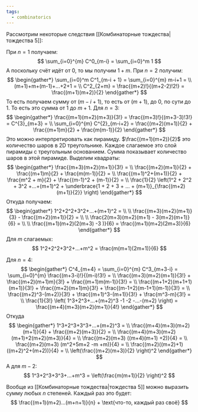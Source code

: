 ```yaml
---
tags:
  - combinatorics
---
```

Рассмотрим некоторые следствия [[Комбинаторные тождества|тождества 5]]: 

При $n = 1$ получаем:
$$
\sum_{i=0}^{m} C^0_{m-i} = \sum_{i=0}^m 1
$$
А поскольку счёт идёт от 0, то мы получим $1 + m$.
При $n = 2$ получим:
$$
\begin{gather*}
\sum_{i=0}^m C^1_{m-i + 1} = \sum_{i=0}^{m} m-i+1 = \\
(m+1)+m+(m-1)+...+2+1 = \\
C^2_{2+m} = \frac{(m+2)!}{(m+2-2)!2!} = \frac{(m+1)(m+2)}{2}
\end{gather*}
$$
То есть получаем сумму от $(m-i+1)$, то есть от $(m+1)$, до 0, по сути до 1. То есть это сумма от 1 до $m+1$. Для $n=3$:
$$
\begin{gather*}
\frac{(m+1)(m+2)(m+3)}{3!} = \frac{(m+3)!}{(m+3-3)!3!} = C^{3}_{m+3} = \\
\sum_{i=0}^{m} C^{2}_{m-i+2} = 
\frac{(m+2)(m+1)}{2} + \frac{(m+1)m}{2} + \frac{m(m-1)}{2}
\end{gather*}
$$
Это можно интерпретировать как пирамиду. $\frac{(m+1)(m+2)}{2}$ это количество шаров в 2D треугольнике. Каждое слагаемое это слой пирамиды с треугольным основанием. Сумма показывает количество шаров в этой пирамиде. Выделим квадраты:
$$
\begin{gather*}
\frac{(m+3)(m+2)(m+1)}{3!} = \\ 
\frac{(m+2)(m+1)}{2} + \frac{(m+1)m}{2} + \frac{m(m-1)}{2} = \\
\frac{(m+1)^2+(m+1)}{2} + \frac{m^2 + m}{2} + \frac{(m-1)^2 + (m-1)}{2} = \\
\frac{1}{2} \left(1^2 + 2^2 + 3^2 +...+(m+1)^2 + \underbrace{1 + 2 + 3 + ... + (m+1)}_{\frac{(m+2)(m+1)}{2}} \right)
\end{gather*}
$$
Откуда получаем:
$$
\begin{gather*}
1^2+2^2+3^2+...+(m+1)^2 = \\
\\
\frac{(m+3)(m+2)(m+1)}{3} - \frac{(m+2)(m+1)}{2} = \\
\\
\frac{2(m+3)(m+2)(m+1) - 3(m+2)(m+1)}{6} = \\
\\
\frac{(m+1)(m+2)(2(m+3) -3 )}{6} = \frac{(m+1)(m+2)(2m+3)}{6}
\end{gather*}
$$
Для $m$ слагаемых:
$$
1^2+2^2+3^2+...+m^2 = \frac{m(m+1)(2m+1)}{6}
$$

Для $n=4$:
$$
\begin{gather*}
C^4_{m+4} = \sum_{i=0}^{m} C^3_{m+3-i} = \sum_{i=0}^{m} \frac{(m+3-i)!}{(m-i)!3!} = \\
\frac{(m+3)(m+2)(m+1)}{3!} + \frac{(m+2)(m+1)m}{3!} + \frac{(m+1)m(m-1)}{3!} = \\
\frac{(m+1+2)(m+1+1)(m+1)}{3!} + \frac{(m+2)(m+1)m}{3!} + \frac{(m-1+2)(m-1+1)(m-1)}{3!} = \\
\frac{(m+2)^3-(m+2)}{3!} + \frac{(m+1)^3-(m+1)}{3!} + \frac{m^3-m}{3!} = \\
\frac{1}{3!} \left( 1^3+2^3+...+(m+2)^3 -1 -2 -...-(m+2) \right) = \frac{(m+4)(m+3)(m+2)(m+1)}{4!}
\end{gather*}
$$
Откуда
$$
\begin{gather*}
1^3+2^3+3^3+...+(m+2)^3 = \\
\frac{(m+4)(m+3)(m+2)(m+1)}{4} + \frac{(m+2)(m+3)}{2} = \\
\frac{(m+4)(m+3)(m+2)(m+1)+2(m+2)(m+3)}{4} = \\
\frac{(m+2)(m+3) ((m+4)(m+1) +2)}{4} = \\
\frac{(m+2)(m+3) (m^2+5m+2 -m +m)}{4} = \\
\frac{(m+2)((m+2)+1) ((m+2)^2+(m+2))}{4} = \\
\left(\frac{(m+2)(m+3)}{2} \right)^2
\end{gather*}
$$
А для $m-2$:
$$
1^3+2^3+3^3+...+m^3 = \left(\frac{m(m+1)}{2} \right)^2
$$

Вообще из [[Комбинаторные тождества|тождества 5]] можно выразить сумму любых $n$ степеней. Каждый раз это будет:
$$
\frac{(m+1)(m+2)...(m+n+1)}{n} + \text{что-то, каждый раз своё}
$$